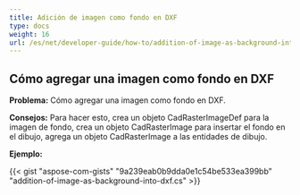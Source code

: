 ```yaml
---
title: Adición de imagen como fondo en DXF
type: docs
weight: 16
url: /es/net/developer-guide/how-to/addition-of-image-as-background-into-dxf/
---
```


## **Cómo agregar una imagen como fondo en DXF**

**Problema:** Cómo agregar una imagen como fondo en DXF.

**Consejos:** Para hacer esto, crea un objeto CadRasterImageDef para la imagen de fondo, crea un objeto CadRasterImage para insertar el fondo en el dibujo, agrega un objeto CadRasterImage a las entidades de dibujo.

**Ejemplo:**

{{< gist "aspose-com-gists" "9a239eab0b9dda0e1c54be533ea399bb" "addition-of-image-as-background-into-dxf.cs" >}}
